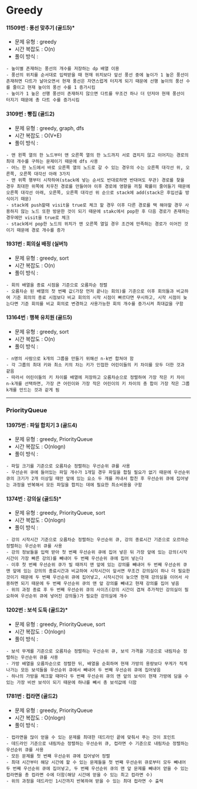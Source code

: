 # Greedy

#### 11509번 : 풍선 맞추기 (골드5)*
  * 문제 유형 : greedy
  * 시간 복잡도 : O(n)
  * 풀이 방식 : 
  ```
  - 높이별 존재하는 풍선의 개수를 저장하는 dp 배열 이용
  - 풍선의 위치를 순서대로 입력받을 때 현재 위치보다 앞선 풍선 중에 높이가 1 높은 풍선이 존재하면 다트가 날아오면서 현재 풍선은 자연스럽게 터지게 되기 때문에 선행 높이의 풍선 수를 줄이고 현재 높이의 풍선 수를 1 증가시킴
  - 높이가 1 높은 선행 풍선이 존재하지 않으면 다트를 무조건 하나 더 던저야 현재 풍선이 터지기 때문에 총 다트 수를 증가시킴
  ```

#### 3109번 : 빵집 (골드2)
  * 문제 유형 : greedy, graph, dfs
  * 시간 복잡도 : O(V+E)
  * 풀이 방식 :
  ```
  - 맨 왼쪽 열의 한 노드부터 맨 오른쪽 열의 한 노드까지 서로 겹치지 않고 이어지는 경로의 최대 개수를 구하는 문제이기 때문에 dfs 사용
  - 어느 한 노드에서 바로 오른쪽 열의 노드로 갈 수 있는 경우의 수는 오른쪽 대각선 위, 오른쪽, 오른쪽 대각선 아래 3가지
  - 맨 위쪽 행부터 시작하여(stack에 넣는 순서도 반대로하면 반대여도 무관) 경로를 찾을 경우 최대한 위쪽에 치우친 경로를 만들어야 이후 경로에 영향을 끼칠 확률이 줄어들기 때문에 오른쪽 대각선 아래, 오른쪽, 오른쪽 대각선 위 순으로 stack에 add(stack은 후입선출 방식이기 때문)
  - stack에 push할때 visit을 true로 체크 할 경우 이후 다른 경로를 택 해야할 경우 사용하지 않는 노드 또한 방문한 것이 되기 때문에 stakc에서 pop한 후 다음 경로가 존재하는 경우에만 visit을 true로 체크
  - stack에서 pop한 노드의 위치가 맨 오른쪽 열일 경우 조건에 만족하는 경로가 이어진 것이기 때문에 경로 개수를 증가
  ```

#### 1931번 : 회의실 배정 (실버1)
  * 문제 유형 : greedy, sort
  * 시간 복잡도 : O(n)
  * 풀이 방식 :
  ```
  - 회의 배열을 종료 시점을 기준으로 오름차순 정렬
  - 오름차순 된 배열의 첫 번째 값(가장 먼저 끝나는 회의)를 기준으로 이후 회의들과 비교하여 기준 회의의 종료 시점보다 비교 회의의 시작 시점이 빠르다면 무시하고, 시작 시점이 늦는다면 기준 회의를 비교 회의로 변경하고 사용가능한 회의 개수를 증가시켜 최대값을 구함
  ```
  
#### 13164번 : 행복 유치원 (골드5)
  * 문제 유형 : greedy, sort
  * 시간 복잡도 : O(n)
  * 풀이 방식 :
  ```
  - n명의 사람으로 k개의 그룹을 만들기 위해선 n-k번 합쳐야 함
  - 각 그룹의 최대 키와 최소 키의 차는 키가 인접한 어린이들의 키 차이를 모두 더한 것과 같음
  - 따라서 어린이들의 키 차이를 배열에 저장하고 오름차순으로 정렬하여 가장 작은 키 차이 n-k개를 선택하면, 가장 큰 어린이와 가장 작은 어린이의 키 차이의 총 합이 가장 작은 그룹 k개를 만드는 것과 같게 됨
  ```
 
 ---------------------------------
### PriorityQueue

#### 13975번 : 파일 합치기 3 (골드4)
  * 문제 유형 : greedy, PriorityQueue
  * 시간 복잡도 : O(nlogn)
  * 풀이 방식 :
  ```
  - 파일 크기를 기준으로 오름차순 정렬하는 우선순위 큐를 사용
  - 우선순위 큐에 들어있는 파일 개수가 1개일 경우 파일을 합칠 필요가 없기 때문에 우선순위 큐의 크기가 2개 이상일 때만 앞에 있는 요소 두 개를 꺼내서 합친 후 우선순위 큐에 집어넣는 과정을 반복해서 모든 파일을 합치는 데에 필요한 최소비용을 구함
  ```
  
#### 1374번 : 강의실 (골드5)*
  * 문제 유형 : greedy, PriorityQueue, sort
  * 시간 복잡도 : O(nlogn)
  * 풀이 방식 :
  ```
  - 강의 시작시간 기준으로 오름차순 정렬하는 우선순위 큐, 강의 종료시간 기준으로 오르마순 정렬하는 우선순위 큐를 사용
  - 강의 정보들을 입력 받아 첫 번째 우선순위 큐에 집어 넣은 뒤 가장 앞에 있는 강의(시작 시간이 가장 빠른 강의)를 빼내어 두 번째 우선순위 큐에 집어 넣는다
  - 이후 첫 번째 우선순위 큐가 빌 때까지 맨 앞에 있는 강의를 빼내어 두 번째 우선순위 큐 맨 앞에 있는 강의의 종료시간과 비교하여 시작시간이 앞서면 무조건 강의실이 하나 더 필요한 것이기 때문에 두 번째 우선순위 큐에 집어넣고, 시작시간이 늦으면 현재 강의실을 이어서 사용하면 되기 때문에 두 번째 우선순위 큐의 맨 앞 강의를 빼내고 현재 강의를 집어 넣음
  - 위의 과정 종료 후 두 번째 우선순위 큐의 사이즈(강의 시간이 겹쳐 추가적인 강의실이 필요하여 우선순위 큐에 넣어진 강의들)가 필요한 강의실에 개수 
  ```
  
#### 1202번 : 보석 도둑 (골드2)*
  * 문제 유형 : greedy, PriorityQueue, sort
  * 시간 복잡도 : O(nlogn)
  * 풀이 방식 :
  ```
  - 보석 무게를 기준으로 오름차순 정렬하는 우선순위 큐, 보석 가격을 기준으로 내림차순 정렬하는 우선순위 큐를 사용
  - 가방 배열을 오름차순으로 정렬한 뒤, 배열을 순회하며 현재 가방의 용량보다 무게가 적게 나가는 모든 보석들을 우선순위 큐에서 빼내어 두 번째 우선순위 큐에 집어넣음
  - 하나의 가방을 체크할 때마다 두 번째 우선순위 큐의 맨 앞의 보석이 현재 가방에 담을 수 있는 가장 비싼 보석이 되기 때문에 하나를 빼서 총 보석값에 더함
  ```

#### 1781번 : 컵라면 (골드2)
  * 문제 유형 : greedy, PriorityQueue
  * 시간 복잡도 : O(nlogn)
  * 풀이 방식 :
  ```
  - 컵라면을 많이 얻을 수 있는 문제를 최대한 데드라인 끝에 맞춰서 푸는 것이 포인트
  - 데드라인 기준으로 내림차순 정렬하는 우선순위 큐, 컵라면 수 기준으로 내림차순 정렬하는 우선순위 큐를 사용
  - 모든 문제를 첫 번째 우선순위 큐에 집어넣어 정렬
  - 최대 시간부터 해당 시간에 할 수 있는 문제들을 첫 번째 우선순위 큐로부터 모두 빼내어 두 번째 우선순위 큐에 집어넣고, 두 번째 우선순위 큐의 맨 앞 문제를 빼내어 얻을 수 있는 컵라면을 총 컵라면 수에 더함(해당 시간에 얻을 수 있는 최고 컵라면 수)
  - 위의 과정을 데드라인 1시간까지 반복하여 받을 수 있는 최대 컵라면 수 출력
  ```
